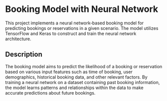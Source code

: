# Booking Model with Neural Network

This project implements a neural network-based booking model for predicting bookings or reservations in a given scenario. The model utilizes TensorFlow and Keras to construct and train the neural network architecture.

## Description

The booking model aims to predict the likelihood of a booking or reservation based on various input features such as time of booking, user demographics, historical booking data, and other relevant factors. By training a neural network on a dataset containing past booking information, the model learns patterns and relationships within the data to make accurate predictions about future bookings.




